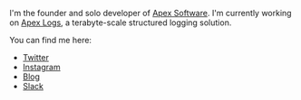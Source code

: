 I'm the founder and solo developer of [Apex Software](https://apex.sh/). I'm currently working on [Apex Logs](https://apex.sh/logs/), a terabyte-scale structured logging solution.

You can find me here:

- [Twitter](https://twitter.com/tjholowaychuk)
- [Instagram](https://www.instagram.com/tjholowaychuk/)
- [Blog](https://apex.sh/blog/)
- [Slack](https://chat.apex.sh/)

